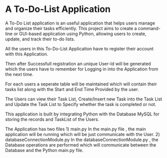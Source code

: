 # A To-Do-List Application

A To-Do List application is an useful application that helps users manage
and organize their tasks efficiently. This project aims to create a
command-line or GUI-based application using Python, allowing users
to create, update, and track their to-do lists.

All the users in this To-Do-List Application have to register their account with this Application.

Then after Successfull registration an unique User-Id will be generated which the users have to remember for Logging in into the Application from the next time.

For each users a seperate table will be maintained which will contain their tasks list along with the Start and End Time Provided by the user.

The Users can view their Task List, Create/Insert new Task into the Task List and Update the Task List to Specify whether the task is completed or not.

This application is built by integrating Python with the Database MySQL for storing the records and TaskList of the Users.

The Application has two files 
    1) main.py
        In the main.py file , the main application will be running which will be just communicate with the User.
    2) databaseConnectionModule.py
        In the databaseConnectionModule.py , the Database operations are performed which will communicate between the Database and the Python main.py file.
        
